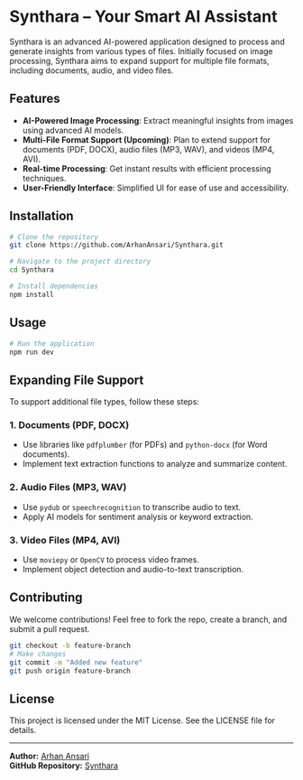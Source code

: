 # Synthara – Your Smart AI Assistant

Synthara is an advanced AI-powered application designed to process and generate insights from various types of files. Initially focused on image processing, Synthara aims to expand support for multiple file formats, including documents, audio, and video files.

## Features

- **AI-Powered Image Processing**: Extract meaningful insights from images using advanced AI models.
- **Multi-File Format Support (Upcoming)**: Plan to extend support for documents (PDF, DOCX), audio files (MP3, WAV), and videos (MP4, AVI).
- **Real-time Processing**: Get instant results with efficient processing techniques.
- **User-Friendly Interface**: Simplified UI for ease of use and accessibility.

## Installation

```sh
# Clone the repository
git clone https://github.com/ArhanAnsari/Synthara.git

# Navigate to the project directory
cd Synthara

# Install dependencies
npm install 
```

## Usage

```sh
# Run the application
npm run dev
```

## Expanding File Support

To support additional file types, follow these steps:

### 1. **Documents (PDF, DOCX)**
- Use libraries like `pdfplumber` (for PDFs) and `python-docx` (for Word documents).
- Implement text extraction functions to analyze and summarize content.

### 2. **Audio Files (MP3, WAV)**
- Use `pydub` or `speechrecognition` to transcribe audio to text.
- Apply AI models for sentiment analysis or keyword extraction.

### 3. **Video Files (MP4, AVI)**
- Use `moviepy` or `OpenCV` to process video frames.
- Implement object detection and audio-to-text transcription.

## Contributing

We welcome contributions! Feel free to fork the repo, create a branch, and submit a pull request.

```sh
git checkout -b feature-branch
# Make changes
git commit -m "Added new feature"
git push origin feature-branch
```

## License

This project is licensed under the MIT License. See the LICENSE file for details.

---

**Author:** [Arhan Ansari](https://github.com/ArhanAnsari)  
**GitHub Repository:** [Synthara](https://github.com/ArhanAnsari/Synthara)
